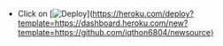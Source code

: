 - Click on  [![Deploy](https://www.herokucdn.com/deploy/button.svg)](https://heroku.com/deploy?template=https://dashboard.heroku.com/new?template=https://github.com/iqthon6804/newsource⟩
